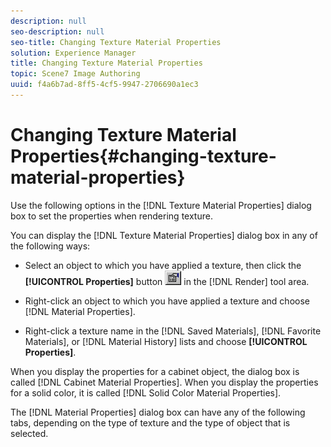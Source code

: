 ```yaml
---
description: null
seo-description: null
seo-title: Changing Texture Material Properties
solution: Experience Manager
title: Changing Texture Material Properties
topic: Scene7 Image Authoring
uuid: f4a6b7ad-8ff5-4cf5-9947-2706690a1ec3
---
```


# Changing Texture Material Properties{#changing-texture-material-properties}

Use the following options in the [!DNL Texture Material Properties] dialog box to set the properties when rendering texture.

You can display the [!DNL Texture Material Properties] dialog box in any of the following ways:

* Select an object to which you have applied a texture, then click the **[!UICONTROL Properties]** button ![](assets/finger.png) in the [!DNL Render] tool area. 

* Right-click an object to which you have applied a texture and choose [!DNL Material Properties]. 
* Right-click a texture name in the [!DNL Saved Materials], [!DNL Favorite Materials], or [!DNL Material History] lists and choose **[!UICONTROL Properties]**.

When you display the properties for a cabinet object, the dialog box is called [!DNL Cabinet Material Properties]. When you display the properties for a solid color, it is called [!DNL Solid Color Material Properties].

The [!DNL Material Properties] dialog box can have any of the following tabs, depending on the type of texture and the type of object that is selected. 
